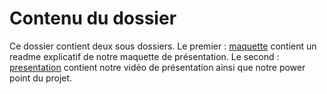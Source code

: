 # Contenu du dossier

Ce dossier contient deux sous dossiers. Le premier : [maquette](https://github.com/LeoPlc/Projet-3A/tree/main/demo/maquette) contient un readme explicatif de notre maquette de présentation. Le second : [presentation](https://github.com/LeoPlc/Projet-3A/tree/main/demo/presentation) contient notre vidéo de présentation ainsi que notre power point du projet. 